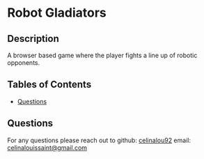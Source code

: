 # Robot Gladiators

## Description 
A browser based game where the player fights a line up of robotic opponents.


## Tables of Contents
* [Questions](#questions)


## Questions
For any questions please reach out to 
github: [celinalou92](https://github.com/celinalou92)
email: celinalouissaint@gmail.com


